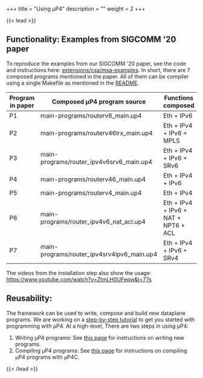 +++
title = "Using μP4"
description = ""
weight = 2
+++

{{< lead >}}

## Functionality: Examples from SIGCOMM '20 paper
To reproduce the examples from our SIGCOMM '20 paper, see the code and
instructions here:
[extensions/csa/msa-examples](https://github.com/cornell-netlab/MicroP4/tree/master/extensions/csa/msa-examples).
In short, there are 7 composed programs mentioned in the paper. All of them can
be compiler using a single Makefile as mentioned in the [README](https://github.com/cornell-netlab/MicroP4/tree/master/extensions/csa/msa-examples/README.md).

| Program in paper | Composed μP4 program source | Functions composed        |
|------------------|-----------------------------|---------------------------|
| P1 | main-programs/routerv6_main.up4           | Eth + IPv6                |
| P2 | main-programs/routerv46lrx_main.up4       | Eth + IPv4 + IPv6 + MPLS  |
| P3 | main-programs/router_ipv4v6srv6_main.up4  | Eth + IPv4 + IPv6 + SRv6  |
| P4 | main-programs/routerv46_main.up4          | Eth + IPv4 + IPv6         |
| P5 | main-programs/routerv4_main.up4           | Eth + IPv4                |
| P6 | main-programs/router_ipv4v6_nat_acl.up4   | Eth + IPv4 + IPv6 + NAT + NPT6 + ACL |
| P7 | main-programs/router_ipv4srv4ipv6_main.up4 | Eth + IPv4 + IPv6 + SRv4 |

The videos from the installation step also show the usage: https://www.youtube.com/watch?v=ZtmLH0UFeqw&t=77s

## Reusability:
The framework can be used to write, compose and build new dataplane programs. We are working on a [step-by-step tutorial](https://github.com/cornell-netlab/MicroP4/tree/master/extensions/csa/tutorials) to get you started with programming with μP4.
At a high-level, There are two steps in using μP4:

1. Writing μP4 programs: See [this page](https://github.com/cornell-netlab/MicroP4#4-how-to-write-%CE%BCp4-programs) for instructions on writing new programs.
2. Compiling μP4 programs: See [this page](https://github.com/cornell-netlab/MicroP4#5-how-to-use-%CE%BCp4c) for instructions on compiling μP4 programs with μP4C.


{{< /lead >}}


<!-- {{< childpages >}} -->
